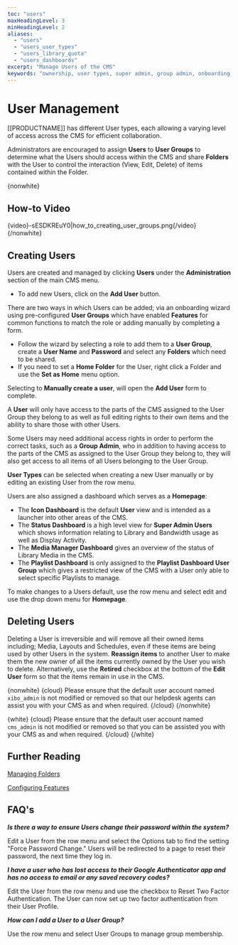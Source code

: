 ```yaml
---
toc: "users"
maxHeadingLevel: 3
minHeadingLevel: 2
aliases:
  - "users"
  - "users_user_types"
  - "users_library_quota" 
  - "users_dashboards"
excerpt: "Manage Users of the CMS"
keywords: "ownership, user types, super admin, group admin, onboarding wizard, home folder, adding users, reset two factor authentication, force password change, library quota, dashboards, homepage"
---
```


# User Management

[[PRODUCTNAME]] has different User types, each allowing a varying level of access across the CMS for efficient collaboration.

Administrators are encouraged to assign **Users** to **User Groups** to determine what the Users should access within the CMS and share **Folders** with the User to control the interaction (View, Edit, Delete)  of items contained within the Folder. 

{nonwhite}

## How-to Video

{video}-sESDKREuY0|how_to_creating_user_groups.png{/video}
{/nonwhite}

## Creating Users

Users are created and managed by clicking **Users** under the **Administration** section of the  main CMS menu.

- To add new Users, click on the **Add User** button. 

There are two ways in which Users can be added; via an onboarding wizard using pre-configured **User Groups** which have enabled **Features** for common functions to match the role or adding manually by completing a form.

- Follow the wizard by selecting a role to add them to a **User Group**, create a **User Name** and **Password** and select any **Folders** which need to be shared.
- If you need to set a **Home Folder** for the User, right click a Folder and use the **Set as Home** menu option.

Selecting to **Manually create a user**, will open the **Add User** form to complete.

A **User** will only have access to the parts of the CMS assigned to the User Group they belong to as well as full editing rights to their own items and the ability to share those with other Users.

Some Users may need additional access rights in order to perform the correct tasks, such as a **Group Admin**, who in addition to having access to the parts of the CMS as assigned to the User Group they belong to, they will also get access to all items of all Users belonging to the User Group.

**User Types** can be selected when creating a new User manually or by editing an existing User from the row menu.

Users are also assigned a dashboard which serves as a **Homepage**:

- The **Icon Dashboard** is the default **User** view and is intended as a launcher into other areas of the CMS.
- The **Status Dashboard** is a high level view for **Super Admin Users** which shows information relating to Library and Bandwidth usage as well as Display Activity.
- The **Media Manager Dashboard** gives an overview of the status of Library Media in the CMS.
- The **Playlist Dashboard** is only assigned to the **Playlist Dashboard User Group** which gives a restricted view of the CMS with a User only able to select specific Playlists to manage.

To make changes to a Users default, use the row menu and select edit and use the drop down menu for **Homepage**.

## Deleting Users

Deleting a User is irreversible and will remove all their owned items including; Media, Layouts and Schedules, even if these items are being used by other Users in the system. **Reassign items** to another User to make them the new owner of all the items currently owned by the User you wish to delete. Alternatively, use the **Retired** checkbox at the bottom of the **Edit User** form so that the items remain in use in the CMS. 

{nonwhite}
{cloud}
Please ensure that the default user account named `xibo_admin` is not modified or removed so that our helpdesk agents can assist you with your CMS as and when required.
{/cloud}
{/nonwhite}

{white}
{cloud}
Please ensure that the default user account named `cms_admin` is not modified or removed so that you can be assisted you with your CMS as and when required.
{/cloud}
{/white}

## Further Reading

[Managing Folders](getting_started_configure_folders)

[Configuring Features](users_groups)

## FAQ's

***Is there a way to ensure Users change their password within the system?***

Edit a User from the row menu and select the Options tab to find the setting "Force Password Change." Users will be redirected to a page to reset their password, the next time they log in.

***I have a user who has lost access to their Google Authenticator app and has no access to email or any saved recovery codes?***

Edit the User from the row menu and use the checkbox to Reset Two Factor Authentication. The User can now set up two factor authentication from their User Profile.

***How can I add a User to a User Group?***

Use the row menu and select User Groups to manage group membership.

